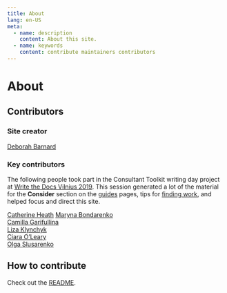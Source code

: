 ```yaml
---
title: About
lang: en-US
meta:
  - name: description
    content: About this site.
  - name: keywords
    content: contribute maintainers contributors
---
```


# About

## Contributors

### Site creator

[Deborah Barnard](https://www.starfallprojects.co.uk/)

### Key contributors

The following people took part in the Consultant Toolkit writing day project at [Write the Docs Vilnius 2019](https://www.writethedocs.org/conf/vilnius/2019/). This session generated a lot of the material for the **Consider** section on the [guides](../guides/index.md) pages, tips for [finding work](../resources/find-work.md), and helped focus and direct this site.

[Catherine Heath](http://awaywithwords.co/)
[Maryna Bondarenko](https://www.linkedin.com/in/maryna-bondarenko-57147a144/)  
[Camilla Garifullina](https://ru.linkedin.com/in/camilla-garifullina)  
[Liza Klynchyk](https://github.com/Lisztomaniaa)  
[Ciara O’Leary](https://www.linkedin.com/in/ciaraol/)  
[Olga Slusarenko](https://www.linkedin.com/in/olga-slusarenko-9340a15/)



## How to contribute

Check out the [README](https://github.com/StarfallProjects/tech-writer-toolkit).